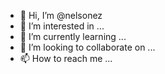 - 👋 Hi, I’m @nelsonez
- 👀 I’m interested in ...
- 🌱 I’m currently learning ...
- 💞️ I’m looking to collaborate on ...
- 📫 How to reach me ...

<!---
nelsonez/nelsonez is a ✨ special ✨ repository because its `README.md` (this file) appears on your GitHub profile.
You can click the Preview link to take a look at your changes.
--->
